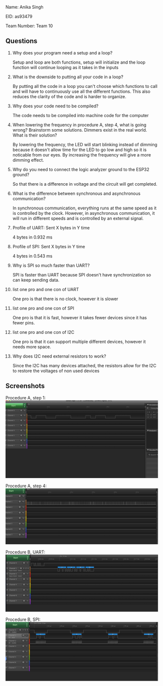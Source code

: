 Name: Anika Singh

EID: as93479

Team Number: Team 10 

## Questions

1. Why does your program need a setup and a loop?

    Setup and loop are both functions, setup will initialize and the loop function will continue looping as it takes in the inputs

2. What is the downside to putting all your code in a loop?

    By putting all the code in a loop you can't choose which functions to call and will have to continuously use all the different functions. This also reduces the clarity of the code and is harder to organize.

3. Why does your code need to be compiled?

    The code needs to be compiled into machine code for the computer

4. When lowering the frequency in procedure A, step 4, what is going wrong? Brainstorm some solutions. Dimmers exist in the real world. What is their solution?

    By lowering the frequency, the LED will start blinking instead of dimming because it doesn't allow time for the LED to go low and high so it is noticable from our eyes. By increasing the frequency will give a more dimming effect.

5. Why do you need to connect the logic analyzer ground to the ESP32 ground?

    So that there is a difference in voltage and the circuit will get completed.

6. What is the difference between synchronous and asynchronous communication?

    In synchronous communication, everything runs at the same speed as it is controlled by the clock. However, in asynchronous communication, it will run in different speeds and is controlled by an external signal.

7. Profile of UART: Sent X bytes in Y time 

    4 bytes in 0.932 ms

8. Profile of SPI: Sent X bytes in Y time

    4 bytes in 0.543 ms

9. Why is SPI so much faster than UART?

    SPI is faster than UART because SPI doesn't have synchronization so can keep sending data.
    
10. list one pro and one con of UART

    One pro is that there is no clock, however it is slower

11. list one pro and one con of SPI

    One pro is that it is fast, however it takes fewer devices since it has fewer pins.

12. list one pro and one con of I2C

    One pro is that it can support multiple different devices, however it needs more space.

13. Why does I2C need external resistors to work?

    Since the I2C has many devices attached, the resistors allow for the I2C to restore the voltages of non used devices

## Screenshots

Procedure A, step 1:
![Put path to your image here ->](img/pa.png)

Procedure A, step 4:
![Put path to your image here ->](img/pa2.png)

Procedure B, UART:
![Put path to your image here ->](img/pB.png)

Procedure B, SPI:
![Put path to your image here ->](img/Pb2.png)
